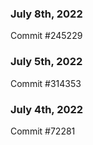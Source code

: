 ### July 8th, 2022

Commit #245229

### July 5th, 2022

Commit #314353


### July 4th, 2022

Commit #72281
